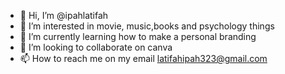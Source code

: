 - 👋 Hi, I’m @ipahlatifah
- 👀 I’m interested in movie, music,books and psychology things
- 🌱 I’m currently learning how to make a personal branding
- 💞️ I’m looking to collaborate on canva
- 📫 How to reach me on my email latifahipah323@gmail.com

<!---
ipahlatifah/ipahlatifah is a ✨ special ✨ repository because its `README.md` (this file) appears on your GitHub profile.
You can click the Preview link to take a look at your changes.
--->
